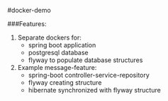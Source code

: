 #docker-demo

###Features:
    
1. Separate dockers for:
    * spring boot application
    * postgresql database
    * flyway to populate database structures
2. Example message-feature:
    * spring-boot controller-service-repository
    * flyway creating structure
    * hibernate synchronized with flyway structure
    


